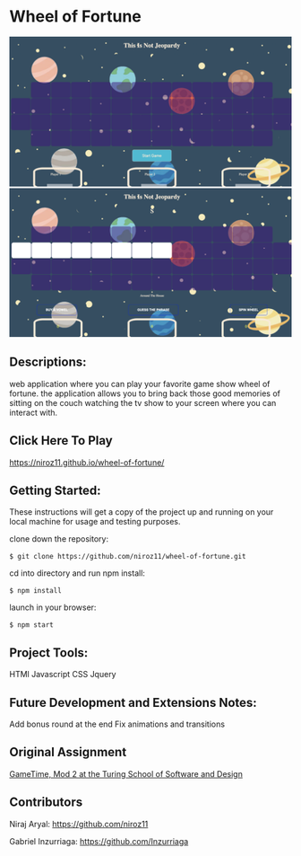 # Wheel of Fortune 

![](photoone.png)
![](phototwo.png)

## Descriptions:

web application where you can play your favorite game show wheel of fortune. the application allows you to bring back those good memories of sitting on the couch watching the tv show to your screen where you can interact with.

## Click Here To Play
https://niroz11.github.io/wheel-of-fortune/

## Getting Started:

These instructions will get a copy of the project up and running on your local machine for usage and testing purposes. 

clone down the repository:
```
$ git clone https://github.com/niroz11/wheel-of-fortune.git
```

cd into directory and run npm install:
```
$ npm install
```

launch in your browser:
```
$ npm start
```

## Project Tools:
HTMl
Javascript
CSS
Jquery

## Future Development and Extensions Notes:
Add bonus round at the end
Fix animations and transitions

## Original Assignment
[GameTime, Mod 2 at the Turing School of Software and Design](http://frontend.turing.io/projects/wheel-of-fortune.html)

## Contributors
Niraj Aryal:  https://github.com/niroz11

Gabriel Inzurriaga: https://github.com/Inzurriaga